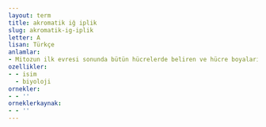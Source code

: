 ```yaml
---
layout: term
title: akromatik iğ iplik
slug: akromatik-ig-iplik
letter: A
lisan: Türkçe
anlamlar:
- Mitozun ilk evresi sonunda bütün hücrelerde beliren ve hücre boyalarıyla boyanamayan iğ biçimindeki oluşum
ozellikler:
- - isim
  - biyoloji
ornekler:
- - ''
orneklerkaynak:
- - ''
---
```


